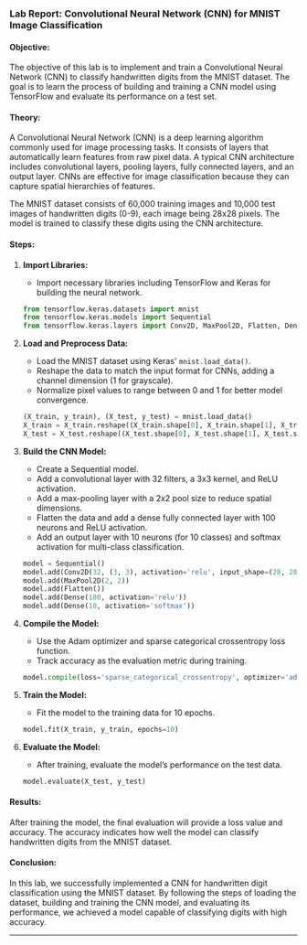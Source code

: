 ### **Lab Report: Convolutional Neural Network (CNN) for MNIST Image Classification**

#### **Objective:**
The objective of this lab is to implement and train a Convolutional Neural Network (CNN) to classify handwritten digits from the MNIST dataset. The goal is to learn the process of building and training a CNN model using TensorFlow and evaluate its performance on a test set.

#### **Theory:**
A Convolutional Neural Network (CNN) is a deep learning algorithm commonly used for image processing tasks. It consists of layers that automatically learn features from raw pixel data. A typical CNN architecture includes convolutional layers, pooling layers, fully connected layers, and an output layer. CNNs are effective for image classification because they can capture spatial hierarchies of features.

The MNIST dataset consists of 60,000 training images and 10,000 test images of handwritten digits (0-9), each image being 28x28 pixels. The model is trained to classify these digits using the CNN architecture.

#### **Steps:**

1. **Import Libraries:**
   - Import necessary libraries including TensorFlow and Keras for building the neural network.
   
   ```python
   from tensorflow.keras.datasets import mnist
   from tensorflow.keras.models import Sequential
   from tensorflow.keras.layers import Conv2D, MaxPool2D, Flatten, Dense
   ```

2. **Load and Preprocess Data:**
   - Load the MNIST dataset using Keras' `mnist.load_data()`.
   - Reshape the data to match the input format for CNNs, adding a channel dimension (1 for grayscale).
   - Normalize pixel values to range between 0 and 1 for better model convergence.
   
   ```python
   (X_train, y_train), (X_test, y_test) = mnist.load_data()
   X_train = X_train.reshape((X_train.shape[0], X_train.shape[1], X_train.shape[2], 1)) / 255
   X_test = X_test.reshape((X_test.shape[0], X_test.shape[1], X_test.shape[2], 1)) / 255
   ```

3. **Build the CNN Model:**
   - Create a Sequential model.
   - Add a convolutional layer with 32 filters, a 3x3 kernel, and ReLU activation.
   - Add a max-pooling layer with a 2x2 pool size to reduce spatial dimensions.
   - Flatten the data and add a dense fully connected layer with 100 neurons and ReLU activation.
   - Add an output layer with 10 neurons (for 10 classes) and softmax activation for multi-class classification.
   
   ```python
   model = Sequential()
   model.add(Conv2D(32, (3, 3), activation='relu', input_shape=(28, 28, 1)))
   model.add(MaxPool2D(2, 2))
   model.add(Flatten())
   model.add(Dense(100, activation='relu'))
   model.add(Dense(10, activation='softmax'))
   ```

4. **Compile the Model:**
   - Use the Adam optimizer and sparse categorical crossentropy loss function.
   - Track accuracy as the evaluation metric during training.
   
   ```python
   model.compile(loss='sparse_categorical_crossentropy', optimizer='adam', metrics=['accuracy'])
   ```

5. **Train the Model:**
   - Fit the model to the training data for 10 epochs.
   
   ```python
   model.fit(X_train, y_train, epochs=10)
   ```

6. **Evaluate the Model:**
   - After training, evaluate the model’s performance on the test data.
   
   ```python
   model.evaluate(X_test, y_test)
   ```

#### **Results:**
After training the model, the final evaluation will provide a loss value and accuracy. The accuracy indicates how well the model can classify handwritten digits from the MNIST dataset.

#### **Conclusion:**
In this lab, we successfully implemented a CNN for handwritten digit classification using the MNIST dataset. By following the steps of loading the dataset, building and training the CNN model, and evaluating its performance, we achieved a model capable of classifying digits with high accuracy.

---